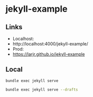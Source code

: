 # jekyll-example

## Links

 - Localhost:
  - http://localhost:4000/jekyll-example/
 - Prod:
  - https://larjr.github.io/jekyll-example


  ## Local

```bash
bundle exec jekyll serve
```

```bash
bundle exec jekyll serve --drafts
```
